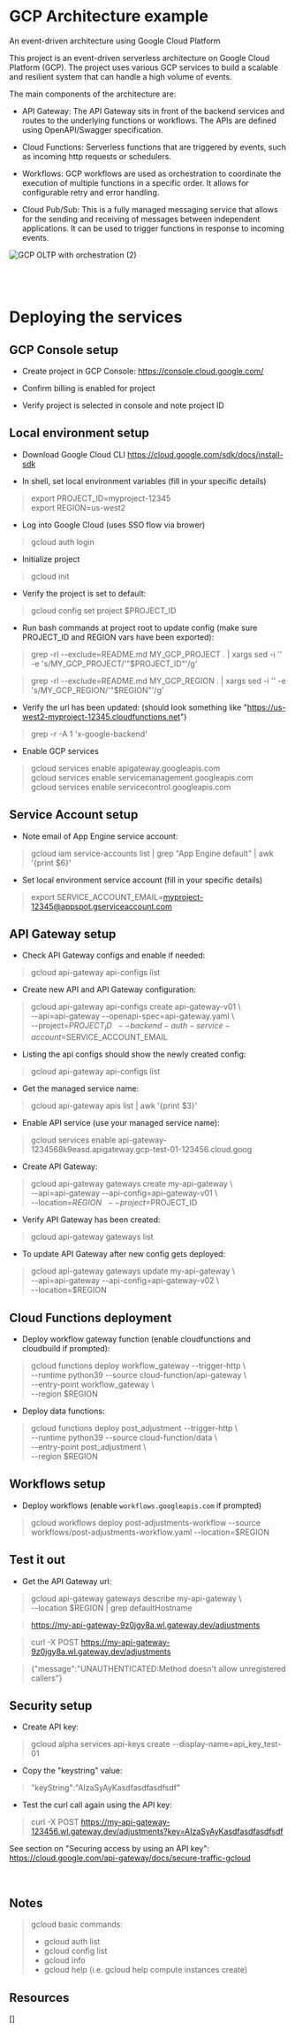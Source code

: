 # GCP Architecture example

An event-driven architecture using Google Cloud Platform

This project is an event-driven serverless architecture on Google Cloud Platform (GCP). The project uses various GCP services to build a scalable and resilient system that can handle a high volume of events.

The main components of the architecture are:

- API Gateway: The API Gateway sits in front of the backend services and routes to the underlying functions or workflows. The APIs are defined using OpenAPI/Swagger specification.

- Cloud Functions: Serverless functions that are triggered by events, such as incoming http requests or schedulers. 

- Workflows: GCP workflows are used as orchestration to coordinate the execution of multiple functions in a specific order. It allows for configurable retry and error handling.

- Cloud Pub/Sub: This is a fully managed messaging service that allows for the sending and receiving of messages between independent applications. It can be used to trigger functions in response to incoming events.


![GCP OLTP with orchestration (2)](https://user-images.githubusercontent.com/987237/211893022-d225ff48-b3f2-48c1-ae66-137dd2087576.png)

<br><br>

# Deploying the services

## GCP Console setup
- Create project in GCP Console: https://console.cloud.google.com/

- Confirm billing is enabled for project


- Verify project is selected in console and note project ID

## Local environment setup
- Download Google Cloud CLI
https://cloud.google.com/sdk/docs/install-sdk


- In shell, set local environment variables (fill in your specific details)
> export PROJECT_ID=myproject-12345\
> export REGION=us-west2

- Log into Google Cloud (uses SSO flow via brower)
> gcloud auth login


- Initialize project
> gcloud init

- Verify the project is set to default:
> gcloud config set project $PROJECT_ID

- Run bash commands at project root to update config (make sure PROJECT_ID and REGION vars have been exported):
> grep -rl --exclude=README.md MY_GCP_PROJECT . | xargs sed -i '' -e 's/MY_GCP_PROJECT/'"$PROJECT_ID"'/g'

> grep -rl --exclude=README.md MY_GCP_REGION . | xargs sed -i '' -e 's/MY_GCP_REGION/'"$REGION"'/g'

- Verify the url has been updated: (should look something like "https://us-west2-myproject-12345.cloudfunctions.net")
> grep -r -A 1 'x-google-backend'

- Enable GCP services
> gcloud services enable apigateway.googleapis.com \
gcloud services enable servicemanagement.googleapis.com \
gcloud services enable servicecontrol.googleapis.com

## Service Account setup

- Note email of App Engine service account:
> gcloud iam service-accounts list | grep "App Engine default"  | awk '{print $6}'

- Set local environment service account (fill in your specific details)
> export SERVICE_ACCOUNT_EMAIL=myproject-12345@appspot.gserviceaccount.com

## API Gateway setup

- Check API Gateway configs and enable if needed:
> gcloud api-gateway api-configs list

- Create new API and API Gateway configuration:
> gcloud api-gateway api-configs create api-gateway-v01 \ \
  --api=api-gateway --openapi-spec=api-gateway.yaml \ \
  --project=$PROJECT_ID \ \
  --backend-auth-service-account=$SERVICE_ACCOUNT_EMAIL

-  Listing the api configs should show the newly created config:
> gcloud api-gateway api-configs list 

- Get the managed service name:
> gcloud api-gateway apis list | awk '{print $3}'

- Enable API service (use your managed service name):
> gcloud services enable api-gateway-1234568k9easd.apigateway.gcp-test-01-123456.cloud.goog

- Create API Gateway:
> gcloud api-gateway gateways create my-api-gateway \ \
  --api=api-gateway --api-config=api-gateway-v01 \ \
  --location=$REGION \ \
  --project=$PROJECT_ID 

- Verify API Gateway has been created:
> gcloud api-gateway gateways list

- To update API Gateway after new config gets deployed:
> gcloud api-gateway gateways update my-api-gateway \ \
--api=api-gateway --api-config=api-gateway-v02 \ \
--location=$REGION

## Cloud Functions deployment

- Deploy workflow gateway function (enable cloudfunctions and cloudbuild if prompted):
> gcloud functions deploy workflow_gateway --trigger-http \ \
--runtime python39 --source cloud-function/api-gateway \ \
--entry-point workflow_gateway \ \
--region $REGION


- Deploy data functions:
> gcloud functions deploy post_adjustment --trigger-http \ \
  --runtime python39 --source cloud-function/data \ \
  --entry-point post_adjustment \ \
  --region $REGION

## Workflows setup

- Deploy workflows (enable `workflows.googleapis.com` if prompted)
> gcloud workflows deploy post-adjustments-workflow --source workflows/post-adjustments-workflow.yaml --location=$REGION        


## Test it out

- Get the API Gateway url:
> gcloud api-gateway gateways describe my-api-gateway \ \
--location $REGION | grep defaultHostname

>https://my-api-gateway-9z0jgy8a.wl.gateway.dev/adjustments

> curl -X POST https://my-api-gateway-9z0jgy8a.wl.gateway.dev/adjustments

> {"message":"UNAUTHENTICATED:Method doesn't allow unregistered callers"}

## Security setup

- Create API key:
> gcloud alpha services api-keys create --display-name=api_key_test-01

- Copy the "keystring" value:
> "keyString":"AIzaSyAyKasdfasdfasdfsdf"

- Test the curl call again using the API key:
> curl -X POST https://my-api-gateway-123456.wl.gateway.dev/adjustments?key=AIzaSyAyKasdfasdfasdfsdf

See section on "Securing access by using an API key":
https://cloud.google.com/api-gateway/docs/secure-traffic-gcloud

<br>

## Notes
> gcloud basic commands:
>  - gcloud auth list
>  - gcloud config list
>  - gcloud info
>  - gcloud help
>    (i.e. gcloud help compute instances create)

## Resources

[]
